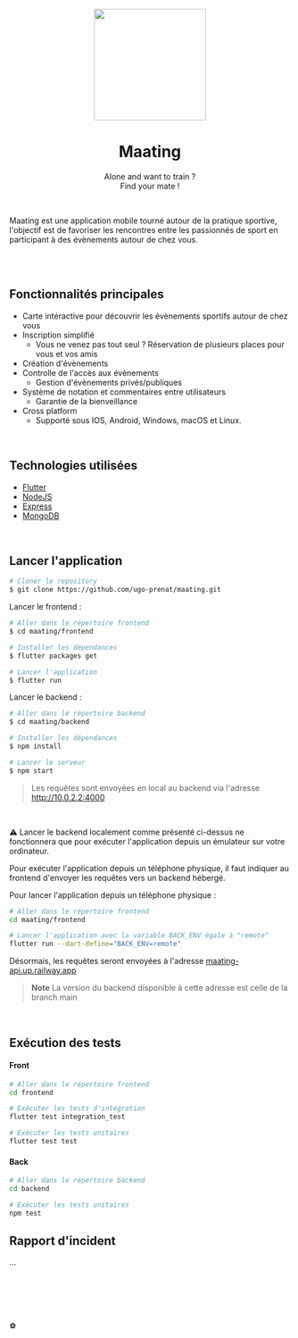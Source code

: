 <br />
<div align="center">
    <img src="https://github.com/ugo-prenat/maating/assets/53117589/e5712535-d8fb-491c-9ca8-be13381d5d03" width="200">

<h1 align="center">Maating</h1>

  <p align="center">
    Alone and want to train ?
    <br />
    Find your mate !
    <br />
  </p>
</div>

<br />

Maating est une application mobile tourné autour de la pratique sportive, l'objectif est de favoriser les rencontres entre les passionnés de sport en participant à des évènements autour de chez vous.

<br />
<br />

## Fonctionnalités principales

* Carte intéractive pour découvrir les évènements sportifs autour de chez vous
* Inscription simplifié
  - Vous ne venez pas tout seul ? Réservation de plusieurs places pour vous et vos amis 
* Création d'évènements
* Controlle de l'accès aux évènements
    - Gestion d'évènements privés/publiques 
* Système de notation et commentaires entre utilisateurs
    - Garantie de la bienveillance
* Cross platform
  - Supporté sous IOS, Android, Windows, macOS et Linux.

<br />

## Technologies utilisées
* [Flutter](https://flutter.dev)
* [NodeJS](https://nodejs.org/en)
* [Express](https://expressjs.com/fr)
* [MongoDB](https://www.mongodb.com/fr-fr)

<br />

## Lancer l'application

```bash
# Cloner le repository
$ git clone https://github.com/ugo-prenat/maating.git
```
Lancer le frontend :
```bash
# Aller dans le répertoire frontend
$ cd maating/frontend

# Installer les dépendances
$ flutter packages get

# Lancer l'application
$ flutter run
```
Lancer le backend :
```bash
# Aller dans le répertoire backend
$ cd maating/backend

# Installer les dépendances
$ npm install

# Lancer le serveur
$ npm start
```
> Les requêtes sont envoyées en local au backend via l'adresse http://10.0.2.2:4000

<br />

:warning: Lancer le backend localement comme présenté ci-dessus ne fonctionnera que pour exécuter l'application depuis un émulateur sur votre ordinateur.

Pour exécuter l'application depuis un téléphone physique, il faut indiquer au frontend d'envoyer les requêtes vers un backend hébergé.

Pour lancer l'application depuis un téléphone physique :
```bash
# Aller dans le répertoire frontend
cd maating/frontend

# Lancer l'application avec la variable BACK_ENV égale à "remote"
flutter run --dart-define="BACK_ENV=remote" 
```
Désormais, les requêtes seront envoyées à l'adresse [maating-api.up.railway.app](https://maating-api.up.railway.app)
> **Note**
> La version du backend disponible à cette adresse est celle de la branch main

<br>

## Exécution des tests

#### Front
```bash
# Aller dans le répertoire frontend
cd frontend

# Exécuter les tests d'intégration
flutter test integration_test

# Exécuter les tests unitaires
flutter test test
```

#### Back
```bash
# Aller dans le répertoire backend
cd backend

# Exécuter les tests unitaires
npm test
```

## Rapport d'incident
...

<br>
<br>
<br>
<br>

:soccer:

